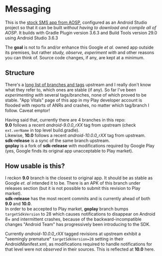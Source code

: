 # Messaging
This is the [stock SMS app from AOSP](https://android.googlesource.com/platform/packages/apps/Messaging/),
configured as an Android Studio project so that it can be built *without having to download and compile all of AOSP*.
It builds with Gradle Plugin version 3.6.3 and Build Tools version 29.0 using Android Studio 3.6.3

The **goal** is not to fix and/or enhance this Google _et al._ owned app outside its premises,
but rather _study, observe, experiment with_ and other reasons you can think of.
Source code changes, if any, are kept at a minimum.

## Structure
There's a [long list of branches and tags](https://android.googlesource.com/platform/packages/apps/Messaging/+refs) upstream
and I really don't know what they refer to, which ones are stable (if any).
So far I've been _experimenting with_ several tags/branches, none of which proved to be stable.
"App Vitals" page of this app in my Play developer account is flooded with reports of ANRs and crashes,
no matter which tag/branch I follow. Caveat emptor!

Having said that, currently there are 4 branches in this repo:  
**9.0** follows a recent *android-9.0.0_rXX* tag from upstream (check `ext.verName` in top level build.gradle).  
Likewise, **10.0** follows a recent *android-10.0.0_rXX* tag from upstream.  
**sdk-release** is a sync of the same branch upstream.  
**goplay** is a fork of **sdk-release** with modifications required by Google Play (yes, Google finds its original app
unacceptable to Play market).

## How usable is this?
I reckon **9.0** branch is the closest to original app. It should be as stable as Google _et. al_ intended it to be.
There is an APK of this branch under releases section (but it is not possible to submit this revision to Play market).  
**sdk-release** has the most recent commits and is currently ahead of both **9.0** and **10.0**.  
In order to be accepted to Play market, **goplay** branch bumps `targetSdkVersion` to 28
which causes notifications to disappear on Android 8+ and intermittent crashes,
because of the backward-incompatible changes "Android Team" has progressively been introducing to the SDK.

Currently *android-10.0.0_rXX* tagged revisions at upstream exhibit a "seemingly premature" `targetSdkVersion=28` setting
in their AndroidManifest.xml, as modifications required to handle notifications for that level were not _observed_ in their sources.
This is reflected at **10.0** here.

